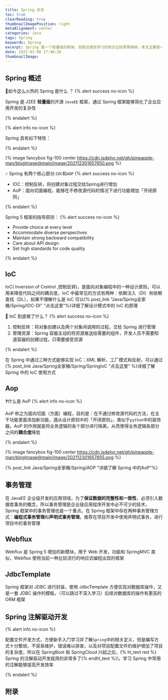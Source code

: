 ```yaml
---
title: Spring 总览
toc: true
clearReading: true
thumbnailImagePosition: right
metaAlignment: center
categories: Java
tags: Spring
keywords: Spring
excerpt: Spring 是一个轻量级的框架，但是总感觉学习的知识比较零零碎碎。本文主要是一篇概括性文章，用于总结 Spring 的所有相关知识
date: 2022-01-08 17:48:26
thumbnailImage:
---
```

<!-- toc -->

## Spring 概述

:thinking:如今这么火热的 Spring 是什么 ？
{% alert success no-icon %}

Spring 是 J2EE **轻量级**的开源 `JavaEE` 框架，通过 Spring 框架能够简化了企业应用开发的复杂性

{% endalert %}

{% alert info no-icon %}

Spring 具有如下特性：

{% endalert %}

{% image fancybox fig-100  center https://cdn.jsdelivr.net/gh/pineapple-man/blogImage@main/image/202112301657650.png %}

:notes: Spring 有两个核心部分:`IOC`和`AOP`
{% alert success no-icon %}

- IOC：控制反转，将创建对象过程交给Spring进行增加
- AoP：面向切面编程，能够在不修改源代码的情况下进行功能增加「开闭原则」

{% endalert %}

Spring 5 框架的指导原则：
{% alert success no-icon %}

- Provide choice at every level
- Accommodate diverse perspectives
- Maintain strong backward compatibility
- Care about API design
- Set high standards for code quality

{% endalert %}

## IoC

IoC( Inversion of Control ,控制反转)，是面向对象编程中的一种设计原则，可以用来降低代码之间的耦合度，IoC 中最常见的方式有两种：依赖注入（DI）和依赖查找（DL），如果不理解什么是 IoC 可以{% post_link "Java/Spring全家桶/Spring/IOC-DI" "点击这里"%}详细了解设计模式中的 IoC 的原理

:thinking: IoC 到底做了什么？
{% alert success no-icon %}

1. 控制反转：将对象创建以及两个对象间调用的过程，交给 Spring 进行管理
2. 管理资源：Spring 容器主动的将资源推送给需要的组件，开发人员不需要知道容器的创建过程，只需要接受资源

{% endalert %}

在 Spring 中通过三种方式能够实现 IoC：XML 解析、工厂模式和反射，可以通过{% post_link Java/Spring全家桶/Spring/SpringIoC "点击这里" %}详细了解 Spring 中的 IoC 使用方式

## Aop

:question:什么是 AoP
{% alert info no-icon %}

AoP 称之为面向切面（方面）编程，目的是：在不通过修改源代码的方法，在主干功能里面添加新功能，遵从设计原则中的「开闭原则」，类似于`python`中的装饰器。AoP 的作用就是将业务逻辑的各个部分进行隔离，从而使得业务逻辑各部分之间的**耦合度**降低

{% endalert %}

{% image fancybox fig-100  center https://cdn.jsdelivr.net/gh/pineapple-man/blogImage@main/image/202112301657855.png %}

{% post_link Java/Spring全家桶/Spring/AOP "详细了解 Spring 中的AoP"%}


## 事务管理

在 JavaEE 企业级开发的应用领域，为了**保证数据的完整性和一致性**，必须引入数据库事务的概念，所以事务管理是企业级应用程序开发中必不可少的技术，Spring 框架中的事务管理也是一个重点。在 Spring 框架中存在两种事务管理方式：**编程式事务管理**和**声明式事务管理**。推荐在项目开发中使用声明式事务，进行项目中的事务管理

## Webflux

Webflux 是 Spring 5 增加的新模块，用于 Web 开发，功能和 SpringMVC 类似，Webflux 使用当前一种比较流行的响应式编程出现的框架

## JdbcTemplate

Spring 框架对 JDBC 进行封装，使用 JdbcTemplate 方便实现对数据库操作，又是一套 JDBC 操作的模板，（可以跳过不深入学习）后续对数据库的操作有更高的 ORM 框架

## Spring 注解驱动开发
{% alert info no-icon %}

配置文件开发方式，方便新手入门学习并了解`Spring`中的相关定义，但是编写方式十分繁琐，不容易维护，错误难以排查，以及对项目配置文件的维护增加了项目的复杂度，所以在 SpringBoot 和 SpringCloud 兴起之后，{% hl_text red %} Spring 的注解驱动开发就用的非常多了{% endhl_text %}!。学习 Spring 中常用的注解能够提高开发效率

{% endalert %}


## 附录

[视频链接]:https://www.bilibili.com/video/BV1gW411W7wy
[官方中文文档]:https://lfvepclr.gitbooks.io/spring-framework-5-doc-cn/content/
[官方英文文档]:https://docs.spring.io/spring-framework/docs/current/reference/html/index.html
[官方文档]:https://docs.spring.io/spring-framework/docs/current/reference/html/index.html
